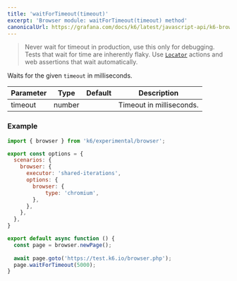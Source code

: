 ```yaml
---
title: 'waitForTimeout(timeout)'
excerpt: 'Browser module: waitForTimeout(timeout) method'
canonicalUrl: https://grafana.com/docs/k6/latest/javascript-api/k6-browser/page/waitfortimeout/
---
```


<Blockquote mod="note" title="">

Never wait for timeout in production, use this only for debugging. Tests that wait for time are inherently flaky. Use [`Locator`](/javascript-api/k6-experimental/browser/locator/) actions and web assertions that wait automatically.

</Blockquote>

Waits for the given `timeout` in milliseconds.

| Parameter       | Type   | Default | Description                                                                                                                                                                                                                           |
|-----------------|--------|---------|---------------------------------------------------------------------------------------------------------------------------------------------------------------------------------------------------------------------------------------|
| timeout        | number  |     |  Timeout in milliseconds.                              |

### Example

<CodeGroup labels={[]}>

```javascript
import { browser } from 'k6/experimental/browser';

export const options = {
  scenarios: {
    browser: {
      executor: 'shared-iterations',
      options: {
        browser: {
            type: 'chromium',
        },
      },
    },
  },
}

export default async function () {
  const page = browser.newPage();
  
  await page.goto('https://test.k6.io/browser.php');
  page.waitForTimeout(5000);
}
```

</CodeGroup>